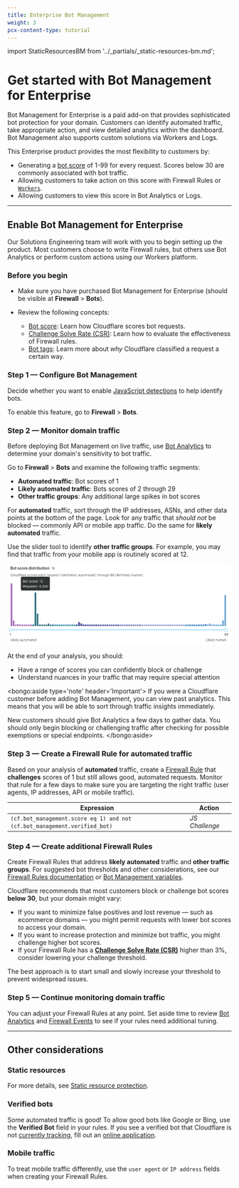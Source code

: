 ```yaml
---
title: Enterprise Bot Management
weight: 3
pcx-content-type: tutorial
---
```


import StaticResourcesBM from '../_partials/_static-resources-bm.md';

# Get started with Bot Management for Enterprise

Bot Management for Enterprise is a paid add-on that provides sophisticated bot protection for your domain. Customers can identify automated traffic, take appropriate action, and view detailed analytics within the dashboard. Bot Management also supports custom solutions via Workers and Logs.

This Enterprise product provides the most flexibility to customers by:

- Generating a [bot score](/concepts/bot-score) of 1-99 for every request. Scores below 30 are commonly associated with bot traffic.
- Allowing customers to take action on this score with Firewall Rules or [`Workers`](/workers/runtime-apis/request#incomingrequestcfproperties).
- Allowing customers to view this score in Bot Analytics or Logs.

---

## Enable Bot Management for Enterprise

Our Solutions Engineering team will work with you to begin setting up the product. Most customers choose to write Firewall rules, but others use Bot Analytics or perform custom actions using our Workers platform.

### Before you begin

- Make sure you have purchased Bot Management for Enterprise (should be visible at **Firewall** > **Bots**).
- Review the following concepts:

  - [Bot score](/concepts/bot-score): Learn how Cloudflare scores bot requests.
  - [Challenge Solve Rate (CSR)](/concepts/challenge-solve-rate): Learn how to evaluate the effectiveness of Firewall rules.
  - [Bot tags](/concepts/cloudflare-bot-tags): Learn more about _why_ Cloudflare classified a request a certain way.

### Step 1 — Configure Bot Management

Decide whether you want to enable [JavaScript detections](/reference/javascript-detections) to help identify bots.

To enable this feature, go to **Firewall** > **Bots**.

### Step 2 — Monitor domain traffic

Before deploying Bot Management on live traffic, use [Bot Analytics](/bot-analytics/bm-subscription) to determine your domain's sensitivity to bot traffic.

Go to **Firewall** > **Bots** and examine the following traffic segments:

- **Automated traffic**: Bot scores of 1
- **Likely automated traffic**: Bots scores of 2 through 29
- **Other traffic groups**: Any additional large spikes in bot scores

For **automated** traffic, sort through the IP addresses, ASNs, and other data points at the bottom of the page. Look for any traffic that _should not_ be blocked — commonly API or mobile app traffic. Do the same for **likely automated** traffic.

Use the slider tool to identify **other traffic groups**. For example, you may find that traffic from your mobile app is routinely scored at 12.

![Bot score distribution](../images/bot-score-distribution.png)

At the end of your analysis, you should:

- Have a range of scores you can confidently block or challenge
- Understand nuances in your traffic that may require special attention

<bongo:aside type='note' header='Important'>
If you were a Cloudflare customer before adding Bot Management, you can view past analytics. This means that you will be able to sort through traffic insights immediately.

New customers should give Bot Analytics a few days to gather data. You should only begin blocking or challenging traffic after checking for possible exemptions or special endpoints.
</bongo:aside>

### Step 3 — Create a Firewall Rule for automated traffic

Based on your analysis of **automated** traffic, create a [Firewall Rule](https://developers.cloudflare.com/firewall/cf-firewall-rules) that **challenges** scores of 1 but still allows good, automated requests. Monitor that rule for a few days to make sure you are targeting the right traffic (user agents, IP addresses, API or mobile traffic).

<Example>
  <table style="table-layout:fixed; width:100%">
    <thead>
      <tr>
        <th>Expression</th>
        <th style="width:20%">Action</th>
      </tr>
    </thead>
    <tbody>
      <tr>
        <td>
          <code>(cf.bot_management.score eq 1) and not (cf.bot_management.verified_bot)</code>
        </td>
        <td>
          <em>JS Challenge</em>
        </td>
      </tr>
    </tbody>
  </table>
</Example>

### Step 4 — Create additional Firewall Rules

Create Firewall Rules that address **likely automated** traffic and **other traffic groups**. For suggested bot thresholds and other considerations, see our [Firewall Rules documentation](https://developers.cloudflare.com/firewall/recipes/challenge-bad-bots) or [Bot Management variables](/reference/bot-management-variables).

Cloudflare recommends that most customers block or challenge bot scores **below 30**, but your domain might vary:

- If you want to minimize false positives and lost revenue — such as ecommerce domains — you might permit requests with lower bot scores to access your domain.
- If you want to increase protection and minimize bot traffic, you might challenge higher bot scores.
- If your Firewall Rule has a [**Challenge Solve Rate (CSR)**](/concepts/challenge-solve-rate) higher than 3%, consider lowering your challenge threshold.

The best approach is to start small and slowly increase your threshold to prevent widespread issues.

### Step 5 — Continue monitoring domain traffic

You can adjust your Firewall Rules at any point. Set aside time to review [Bot Analytics](/bot-analytics/bm-subscription) and [Firewall Events](https://developers.cloudflare.com/waf/analytics) to see if your rules need additional tuning.

---

## Other considerations

### Static resources

<StaticResourcesBM />

For more details, see [Static resource protection](/reference/static-resources).

### Verified bots

Some automated traffic is good! To allow good bots like Google or Bing, use the **Verified Bot** field in your rules. If you see a verified bot that Cloudflare is not [currently tracking](https://developers.cloudflare.com/firewall/known-issues-and-faq#bots-currently-detected), fill out an [online application](https://docs.google.com/forms/d/e/1FAIpQLSdqYNuULEypMnp4i5pROSc-uP6x65Xub9svD27mb8JChA_-XA/viewform?usp=sf_link).

### Mobile traffic

To treat mobile traffic differently, use the `user agent` or `IP address` fields when creating your Firewall Rules.
